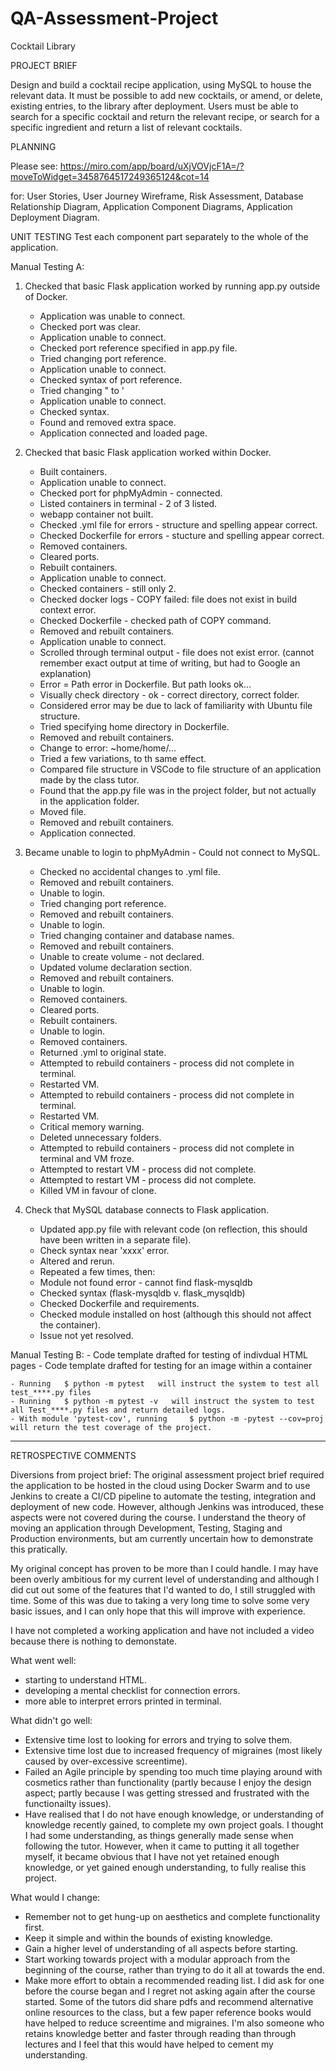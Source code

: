 # QA-Assessment-Project
Cocktail Library

PROJECT BRIEF

Design and build a cocktail recipe application, using MySQL to house the relevant data. It must be possible to add new cocktails, or amend, or delete, existing entries, to the library after deployment. Users must be able to search for a specific cocktail and return the relevant recipe, or search for a specific ingredient and return a list of relevant cocktails.


PLANNING

Please see: https://miro.com/app/board/uXjVOVjcF1A=/?moveToWidget=3458764517249365124&cot=14

for: 
User Stories,
User Journey Wireframe,
Risk Assessment,
Database Relationship Diagram,
Application Component Diagrams,
Application Deployment Diagram.


UNIT TESTING
Test each component part separately to the whole of the application.

Manual Testing A:
1. Checked that basic Flask application worked by running app.py outside of Docker.
    - Application was unable to connect.
    - Checked port was clear.
    - Application unable to connect.
    - Checked port reference specified in app.py file.
    - Tried changing port reference.
    - Application unable to connect.
    - Checked syntax of port reference.
    - Tried changing " to '
    - Application unable to connect.
    - Checked syntax.
    - Found and removed extra space.
    - Application connected and loaded page.
    
2. Checked that basic Flask application worked within Docker.
    - Built containers.
    - Application unable to connect.
    - Checked port for phpMyAdmin - connected.
    - Listed containers in terminal - 2 of 3 listed.
    - webapp container not built.
    - Checked .yml file for errors - structure and spelling appear correct.
    - Checked Dockerfile for errors - stucture and spelling appear correct.
    - Removed containers.
    - Cleared ports.
    - Rebuilt containers.
    - Application unable to connect.
    - Checked containers - still only 2.
    - Checked docker logs - COPY failed: file does not exist in build context error.
    - Checked Dockerfile - checked path of COPY command.
    - Removed and rebuilt containers.
    - Application unable to connect.
    - Scrolled through terminal output - file does not exist error. (cannot remember exact output at time of writing, but had to Google an explanation)
    - Error = Path error in Dockerfile. But path looks ok...
    - Visually check directory - ok - correct directory, correct folder.
    - Considered error may be due to lack of familiarity with Ubuntu file structure.
    - Tried specifying home directory in Dockerfile.
    - Removed and rebuilt containers.
    - Change to error: ~home/home/... 
    - Tried a few variations, to th same effect.
    - Compared file structure in VSCode to file structure of an application made by the class tutor.
    - Found that the app.py file was in the project folder, but not actually in the application folder.
    - Moved file.
    - Removed and rebuilt containers.
    - Application connected.
  
 3. Became unable to login to phpMyAdmin - Could not connect to MySQL.
    - Checked no accidental changes to .yml file.
    - Removed and rebuilt containers.
    - Unable to login.
    - Tried changing port reference.
    - Removed and rebuilt containers.
    - Unable to login.
    - Tried changing container and database names.
    - Removed and rebuilt containers.
    - Unable to create volume - not declared.
    - Updated volume declaration section.
    - Removed and rebuilt containers.
    - Unable to login.
    - Removed containers.
    - Cleared ports.
    - Rebuilt containers.
    - Unable to login.
    - Removed containers.
    - Returned .yml to original state.
    - Attempted to rebuild containers - process did not complete in terminal.
    - Restarted VM.
    - Attempted to rebuild containers - process did not complete in terminal.
    - Restarted VM.
    - Critical memory warning.
    - Deleted unnecessary folders.
    - Attempted to rebuild containers - process did not complete in terminal and VM froze.
    - Attempted to restart VM - process did not complete.
    - Attempted to restart VM - process did not complete.
    - Killed VM in favour of clone. 
 
4. Check that MySQL database connects to Flask application.
    - Updated app.py file with relevant code (on reflection, this should have been written in a separate file).
    - Check syntax near 'xxxx' error.
    - Altered and rerun.
    - Repeated a few times, then:
    - Module not found error - cannot find flask-mysqldb
    - Checked syntax (flask-mysqldb v. flask_mysqldb)
    - Checked Dockerfile and requirements.
    - Checked module installed on host (although this should not affect the container).
    - Issue not yet resolved.
  
Manual Testing B:
    - Code template drafted for testing of indivdual HTML pages
    - Code template drafted for testing for an image within a container
    
    - Running   $ python -m pytest   will instruct the system to test all test_****.py files
    - Running   $ python -m pytest -v   will instruct the system to test all Test_****.py files and return detailed logs.
    - With module 'pytest-cov', running     $ python -m -pytest --cov=proj      will return the test coverage of the project.
        

______________________________________________________

RETROSPECTIVE COMMENTS

Diversions from project brief:
The original assessment project brief required the application to be hosted in the cloud using Docker Swarm and to use Jenkins to create a CI/CD pipeline to automate the testing, integration and deployment of new code. However, although Jenkins was introduced, these aspects were not covered during the course. I understand the theory of moving an application through Development, Testing, Staging and Production environments, but am currently uncertain how to demonstrate this pratically.

My original concept has proven to be more than I could handle. I may have been overly ambitious for my current level of understanding and although I did cut out some of the features that I'd wanted to do, I still struggled with time. Some of this was due to taking a very long time to solve some very basic issues, and I can only hope that this will improve with experience.

I have not completed a working application and have not included a video because there is nothing to demonstate.


What went well:
- starting to understand HTML.
- developing a mental checklist for connection errors.
- more able to interpret errors printed in terminal.

What didn't go well:
- Extensive time lost to looking for errors and trying to solve them.
- Extensive time lost due to increased frequency of migraines (most likely caused by over-excessive screentime).
- Failed an Agile principle by spending too much time playing around with cosmetics rather than functionality (partly because I enjoy the design aspect; partly because I was getting stressed and frustrated with the functionailty issues).
- Have realised that I do not have enough knowledge, or understanding of knowledge recently gained, to complete my own project goals. I thought I had some understanding, as things generally made sense when following the tutor. However, when it came to putting it all together myself, it became obvious that I have not yet retained enough knowledge, or yet gained enough understanding, to fully realise this project.

What would I change:
- Remember not to get hung-up on aesthetics and complete functionality first.
- Keep it simple and within the bounds of existing knowledge.
- Gain a higher level of understanding of all aspects before starting.
- Start working towards project with a modular approach from the beginning of the course, rather than trying to do it all at towards the end. 
- Make more effort to obtain a recommended reading list. I did ask for one before the course began and I regret not asking again after the course started. Some of the tutors did share pdfs and recommend alternative online resources to the class, but a few paper reference books would have helped to reduce screentime and migraines. I'm also someone who retains knowledge better and faster through reading than through lectures and I feel that this would have helped to cement my understanding. 




